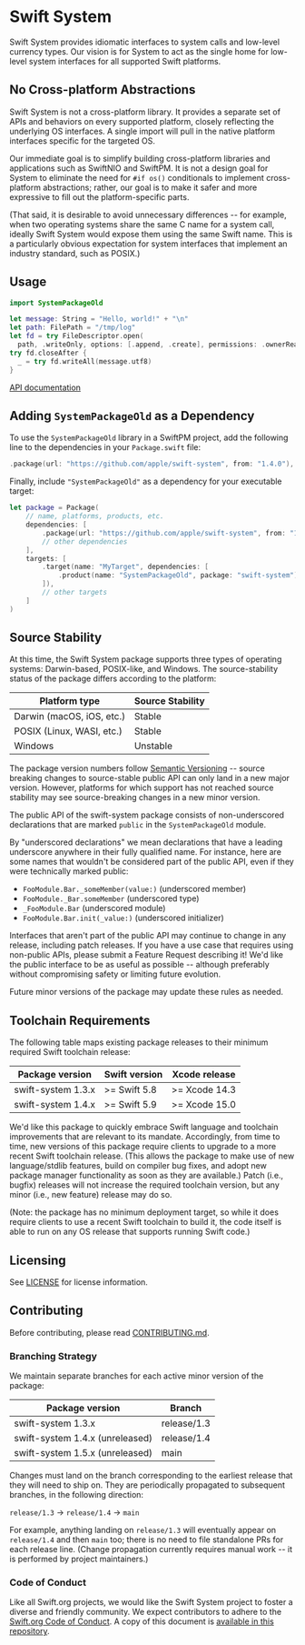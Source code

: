 # Swift System

Swift System provides idiomatic interfaces to system calls and low-level currency types. Our vision is for System to act as the single home for low-level system interfaces for all supported Swift platforms.

## No Cross-platform Abstractions

Swift System is not a cross-platform library. It provides a separate set of APIs and behaviors on every supported platform, closely reflecting the underlying OS interfaces. A single import will pull in the native platform interfaces specific for the targeted OS.

Our immediate goal is to simplify building cross-platform libraries and applications such as SwiftNIO and SwiftPM. It is not a design goal for System to eliminate the need for `#if os()` conditionals to implement cross-platform abstractions; rather, our goal is to make it safer and more expressive to fill out the platform-specific parts.

(That said, it is desirable to avoid unnecessary differences -- for example, when two operating systems share the same C name for a system call, ideally Swift System would expose them using the same Swift name. This is a particularly obvious expectation for system interfaces that implement an industry standard, such as POSIX.)

## Usage

```swift
import SystemPackageOld

let message: String = "Hello, world!" + "\n"
let path: FilePath = "/tmp/log"
let fd = try FileDescriptor.open(
  path, .writeOnly, options: [.append, .create], permissions: .ownerReadWrite)
try fd.closeAfter {
  _ = try fd.writeAll(message.utf8)
}
```

[API documentation](https://swiftpackageindex.com/apple/swift-system/main/documentation/SystemPackageOld)

## Adding `SystemPackageOld` as a Dependency

To use the `SystemPackageOld` library in a SwiftPM project,
add the following line to the dependencies in your `Package.swift` file:

```swift
.package(url: "https://github.com/apple/swift-system", from: "1.4.0"),
```

Finally, include `"SystemPackageOld"` as a dependency for your executable target:

```swift
let package = Package(
    // name, platforms, products, etc.
    dependencies: [
        .package(url: "https://github.com/apple/swift-system", from: "1.4.0"),
        // other dependencies
    ],
    targets: [
        .target(name: "MyTarget", dependencies: [
            .product(name: "SystemPackageOld", package: "swift-system"),
        ]),
        // other targets
    ]
)
```

## Source Stability

At this time, the Swift System package supports three types of operating systems: Darwin-based, POSIX-like, and Windows. The source-stability status of the package differs according to the platform:

| Platform type     | Source Stability |
| ----------------- | --------------- |
| Darwin (macOS, iOS, etc.) | Stable |
| POSIX (Linux, WASI, etc.) | Stable |
| Windows | Unstable |

The package version numbers follow [Semantic Versioning][semver] -- source breaking changes to source-stable public API can only land in a new major version. However, platforms for which support has not reached source stability may see source-breaking changes in a new minor version.

[semver]: https://semver.org

The public API of the swift-system package consists of non-underscored declarations that are marked `public` in the `SystemPackageOld` module.

By "underscored declarations" we mean declarations that have a leading underscore anywhere in their fully qualified name. For instance, here are some names that wouldn't be considered part of the public API, even if they were technically marked public:

- `FooModule.Bar._someMember(value:)` (underscored member)
- `FooModule._Bar.someMember` (underscored type)
- `_FooModule.Bar` (underscored module)
- `FooModule.Bar.init(_value:)` (underscored initializer)

Interfaces that aren't part of the public API may continue to change in any release, including patch releases. If you have a use case that requires using non-public APIs, please submit a Feature Request describing it! We'd like the public interface to be as useful as possible -- although preferably without compromising safety or limiting future evolution.

Future minor versions of the package may update these rules as needed.

## Toolchain Requirements

The following table maps existing package releases to their minimum required Swift toolchain release:

| Package version         | Swift version   | Xcode release |
| ----------------------- | --------------- | ------------- |
| swift-system 1.3.x | >= Swift 5.8  | >= Xcode 14.3 |
| swift-system 1.4.x | >= Swift 5.9  | >= Xcode 15.0 |

We'd like this package to quickly embrace Swift language and toolchain improvements that are relevant to its mandate. Accordingly, from time to time, new versions of this package require clients to upgrade to a more recent Swift toolchain release. (This allows the package to make use of new language/stdlib features, build on compiler bug fixes, and adopt new package manager functionality as soon as they are available.) Patch (i.e., bugfix) releases will not increase the required toolchain version, but any minor (i.e., new feature) release may do so.

(Note: the package has no minimum deployment target, so while it does require clients to use a recent Swift toolchain to build it, the code itself is able to run on any OS release that supports running Swift code.)

## Licensing

See [LICENSE](LICENSE.txt) for license information. 

## Contributing

Before contributing, please read [CONTRIBUTING.md](CONTRIBUTING.md).

### Branching Strategy

We maintain separate branches for each active minor version of the package:

| Package version         | Branch      | 
| ----------------------- | ----------- |
| swift-system 1.3.x | release/1.3 |
| swift-system 1.4.x (unreleased) | release/1.4 |
| swift-system 1.5.x (unreleased) | main        |

Changes must land on the branch corresponding to the earliest release that they will need to ship on. They are periodically propagated to subsequent branches, in the following direction:

`release/1.3` → `release/1.4` → `main`

For example, anything landing on `release/1.3` will eventually appear on `release/1.4` and then `main` too; there is no need to file standalone PRs for each release line. (Change propagation currently requires manual work -- it is performed by project maintainers.)

### Code of Conduct

Like all Swift.org projects, we would like the Swift System project to foster a diverse and friendly community. We expect contributors to adhere to the [Swift.org Code of Conduct](https://swift.org/code-of-conduct/). A copy of this document is [available in this repository][coc].

[coc]: CODE_OF_CONDUCT.md
